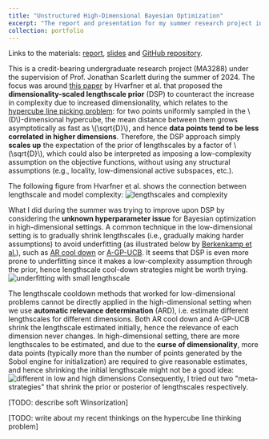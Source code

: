 ```yaml
---
title: "Unstructured High-Dimensional Bayesian Optimization"
excerpt: "The report and presentation for my summer research project in 2024.<br/><img src='/images/eggholder_2d.png'>"
collection: portfolio
---
```


Links to the materials: [report](UROPS_REPORT_Hu_Hanyang_Jonathan_Scarlett.pdf), [slides](UROPS_SLIDE_Hu_Hanyang_Jonathan_Scarlett.pdf) and [GitHub repository](https://github.com/hanyang-hu/unstructured_highdim_bo).

This is a credit-bearing undergraduate research project (MA3288) under the supervision of Prof. Jonathan Scarlett during the summer of 2024. The focus was around [this paper](https://arxiv.org/abs/2402.02229) by Hvarfner et al. that proposed the **dimensionality-scaled lengthscale prior** (DSP) to counteract the increase in complexity due to increased dimensionality, which relates to the [hypercube line picking problem](https://mathworld.wolfram.com/HypercubeLinePicking.html): for two points uniformly sampled in the \\(D\\)-dimensional hypercube, the mean distance between them grows asymptotically as fast as \\(\sqrt{D}\\), and hence **data points tend to be less correlated in higher dimensions**. Therefore, the DSP approach simply **scales up** the expectation of the prior of lengthscales by a factor of \\(\sqrt{D}\\), which could also be interpreted as imposing a low-complexity assumption on the objective functions, without using any structural assumptions (e.g., locality, low-dimensional active subspaces, etc.). 

The following figure from Hvarfner et al. shows the connection between lengthscale and model complexity:
![lengthscales and complexity](./low_complexity_exp.png)


What I did during the summer was trying to improve upon DSP by considering the **unknown hyperparameter issue** for Bayesian optimization in high-dimensional settings. A common technique in the low-dimensional setting is to gradually shrink lengthscales (i.e., gradually making harder assumptions) to avoid underfitting (as illustrated below by [Berkenkamp et al.](https://jmlr.org/papers/v20/18-213.html)), such as [AR cool down](https://arxiv.org/abs/1612.03117) or [A-GP-UCB](https://jmlr.org/papers/v20/18-213.html). It seems that DSP is even more prone to underfitting since it makes a low-complexity assumption through the prior, hence lengthscale cool-down strategies might be worth trying. 
![underfitting with small lengthscale](./unknown_hyp.png)

The lengthscale cooldown methods that worked for low-dimensional problems cannot be directly applied in the high-dimensional setting when we use **automatic relevance determination** (ARD), i.e. estimate different lengthscales for different dimensions. Both AR cool down and A-GP-UCB shrink the lengthscale estimated initially, hence the relevance of each dimension never changes. In high-dimensional setting, there are more lengthscales to be estimated, and due to the **curse of dimensionality**, more data points (typically more than the number of points generated by the Sobol engine for initialization) are required to give reasonable estimates, and hence shrinking the initial lengthscale might not be a good idea:
![different in low and high dimensions](./unknown_hyp_high_dim.png)
Consequently, I tried out two "meta-strategies" that shrink the prior or posterior of lengthscales respectively. 

[TODO: describe soft Winsorization]

[TODO: write about my recent thinkings on the hypercube line thinking problem]